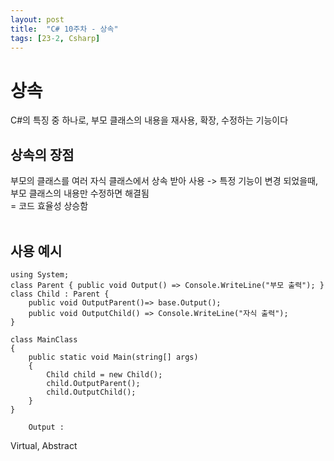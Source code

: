 ```yaml
---
layout: post
title:  "C# 10주차 - 상속"
tags: [23-2, Csharp]
---
```


# 상속
 C#의 특징 중 하나로, 부모 클래스의 내용을 재사용, 확장, 수정하는 기능이다 <br>
## 상속의 장점
부모의 클래스를 여러 자식 클래스에서 상속 받아 사용 -> 특정 기능이 변경 되었을때, 
부모 클래스의 내용만 수정하면 해결됨 <br>
  =   코드 효율성 상승함 <br><br>

## 사용 예시
```
using System;
class Parent { public void Output() => Console.WriteLine("부모 출력"); }
class Child : Parent { 
    public void OutputParent()=> base.Output();
    public void OutputChild() => Console.WriteLine("자식 출력");
}

class MainClass
{
    public static void Main(string[] args)
    {
        Child child = new Child();
        child.OutputParent();
        child.OutputChild();
    }
}
```
```
	Output : 
```

Virtual, Abstract
